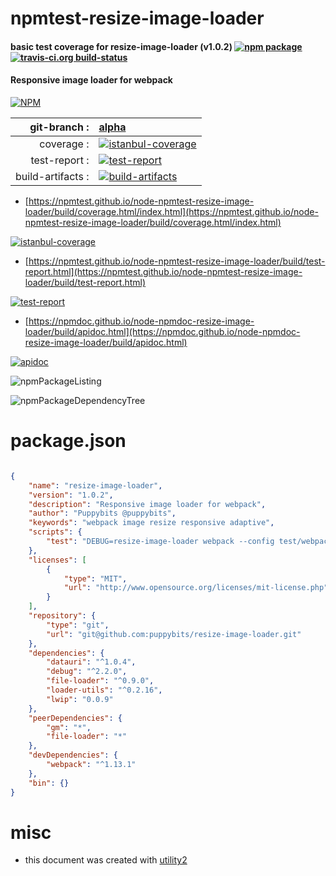 # npmtest-resize-image-loader

#### basic test coverage for  resize-image-loader (v1.0.2)  [![npm package](https://img.shields.io/npm/v/npmtest-resize-image-loader.svg?style=flat-square)](https://www.npmjs.org/package/npmtest-resize-image-loader) [![travis-ci.org build-status](https://api.travis-ci.org/npmtest/node-npmtest-resize-image-loader.svg)](https://travis-ci.org/npmtest/node-npmtest-resize-image-loader)

#### Responsive image loader for webpack

[![NPM](https://nodei.co/npm/resize-image-loader.png?downloads=true&downloadRank=true&stars=true)](https://www.npmjs.com/package/resize-image-loader)

| git-branch : | [alpha](https://github.com/npmtest/node-npmtest-resize-image-loader/tree/alpha)|
|--:|:--|
| coverage : | [![istanbul-coverage](https://npmtest.github.io/node-npmtest-resize-image-loader/build/coverage.badge.svg)](https://npmtest.github.io/node-npmtest-resize-image-loader/build/coverage.html/index.html)|
| test-report : | [![test-report](https://npmtest.github.io/node-npmtest-resize-image-loader/build/test-report.badge.svg)](https://npmtest.github.io/node-npmtest-resize-image-loader/build/test-report.html)|
| build-artifacts : | [![build-artifacts](https://npmtest.github.io/node-npmtest-resize-image-loader/glyphicons_144_folder_open.png)](https://github.com/npmtest/node-npmtest-resize-image-loader/tree/gh-pages/build)|

- [https://npmtest.github.io/node-npmtest-resize-image-loader/build/coverage.html/index.html](https://npmtest.github.io/node-npmtest-resize-image-loader/build/coverage.html/index.html)

[![istanbul-coverage](https://npmtest.github.io/node-npmtest-resize-image-loader/build/screenCapture.buildCi.browser.%252Ftmp%252Fbuild%252Fcoverage.lib.html.png)](https://npmtest.github.io/node-npmtest-resize-image-loader/build/coverage.html/index.html)

- [https://npmtest.github.io/node-npmtest-resize-image-loader/build/test-report.html](https://npmtest.github.io/node-npmtest-resize-image-loader/build/test-report.html)

[![test-report](https://npmtest.github.io/node-npmtest-resize-image-loader/build/screenCapture.buildCi.browser.%252Ftmp%252Fbuild%252Ftest-report.html.png)](https://npmtest.github.io/node-npmtest-resize-image-loader/build/test-report.html)

- [https://npmdoc.github.io/node-npmdoc-resize-image-loader/build/apidoc.html](https://npmdoc.github.io/node-npmdoc-resize-image-loader/build/apidoc.html)

[![apidoc](https://npmdoc.github.io/node-npmdoc-resize-image-loader/build/screenCapture.buildCi.browser.%252Ftmp%252Fbuild%252Fapidoc.html.png)](https://npmdoc.github.io/node-npmdoc-resize-image-loader/build/apidoc.html)

![npmPackageListing](https://npmtest.github.io/node-npmtest-resize-image-loader/build/screenCapture.npmPackageListing.svg)

![npmPackageDependencyTree](https://npmtest.github.io/node-npmtest-resize-image-loader/build/screenCapture.npmPackageDependencyTree.svg)



# package.json

```json

{
    "name": "resize-image-loader",
    "version": "1.0.2",
    "description": "Responsive image loader for webpack",
    "author": "Puppybits @puppybits",
    "keywords": "webpack image resize responsive adaptive",
    "scripts": {
        "test": "DEBUG=resize-image-loader webpack --config test/webpack.config.js"
    },
    "licenses": [
        {
            "type": "MIT",
            "url": "http://www.opensource.org/licenses/mit-license.php"
        }
    ],
    "repository": {
        "type": "git",
        "url": "git@github.com:puppybits/resize-image-loader.git"
    },
    "dependencies": {
        "datauri": "^1.0.4",
        "debug": "^2.2.0",
        "file-loader": "^0.9.0",
        "loader-utils": "^0.2.16",
        "lwip": "0.0.9"
    },
    "peerDependencies": {
        "gm": "*",
        "file-loader": "*"
    },
    "devDependencies": {
        "webpack": "^1.13.1"
    },
    "bin": {}
}
```



# misc
- this document was created with [utility2](https://github.com/kaizhu256/node-utility2)
